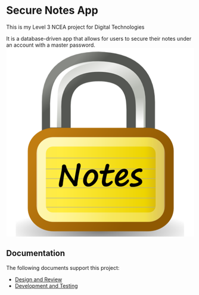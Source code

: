 # Secure Notes App

This is my Level 3 NCEA project for Digital Technologies

It is a database-driven app that allows for users to secure their notes under an account with a master password.    ![alt text](<images/Secure Notes.png>)

## Documentation

The following documents support this project:

- [Design and Review](Design.md)
- [Development and Testing](Development.md)
